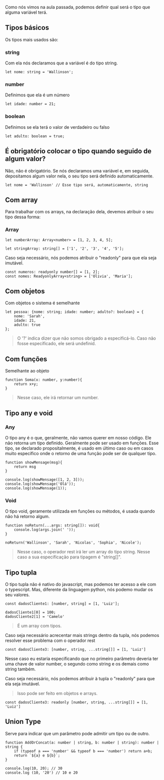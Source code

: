 Como nós vimos na aula passada, podemos definir qual será o tipo que alguma variável terá.

## Tipos básicos
Os tipos mais usados são:
### string
Com ela nós declaramos que a variável é do tipo string.
```
let nome: string = 'Wallinson';
```
### number
Definimos que ela é um número
```
let idade: number = 21;
```
### boolean
Definimos se ela terá o valor de verdadeiro ou falso
```
let adulto: boolean = true;
```

## É obrigatório colocar o tipo quando seguido de algum valor?
Não, não é obrigatório. Se nós declaramos uma variável e, em seguida, depositamos algum valor nela, o seu tipo será definido automaticamente.
```
let nome = 'Wallinson' // Esse tipo será, automaticamente, string
```

## Com array
Para trabalhar com os arrays, na declaração dela, devemos atribuir o seu tipo dessa forma:
### Array<tipo>
```
let numberArray: Array<number> = [1, 2, 3, 4, 5];
```
```
let stringArray: string[] = ['1', '2', '3', '4', '5'];
```

Caso seja necessário, nós podemos atribuir o "readonly" para que ela seja imutável.
```
const numeros: readyonly number[] = [1, 2];
const nomes: ReadyonlyArray<string> = ['Olivia', 'Maria'];
```

## Com objetos
Com objetos o sistema é semelhante
```
let pessoa: {nome: string; idade: number; adulto?: boolean} = {
    nome: 'Sarah',
    idade: 21,
    adulto: true
};
```
> O '?' indica dizer que não somos obrigado a especificá-lo. Caso não fosse especificado, ele será undefinid.

## Com funções
Semelhante ao objeto
```
function Soma(x: number, y:number){
    return x+y;
}
```
> Nesse caso, ele irá retornar um number.

## Tipo any e void
### Any
O tipo any é o que, geralmente, não vamos querer em nosso código. Ele não retorna um tipo definido. Geralmente pode ser usado em funções. Esse tipo, se declarado propositalmente, é usado em último caso ou em casos muito específico onde o retorno de uma função pode ser de qualquer tipo.
```
function showMensage(msg){
    return msg
}

console.log(showMensage([1, 2, 3]));
console.log(showMensage('Olá'));
console.log(showMensage(1));
```
### Void
O tipo void, geramente utilizada em funções ou métodos, é usada quando não há retorno algum.
```
function noReturn(...args: string[]): void{
    console.log(args.join(' '));
}

noReturn('Wallinson', 'Sarah', 'Nicolas', 'Sophia', 'Nicole');
```
> Nesse caso, o operador rest irá ler um array do tipo string. Nesse caso a sua especificação para tipagem é "string[]".

## Tipo tupla
O tipo tupla não é nativo do javascript, mas podemos ter acesso a ele com o typescript. Mas, diferente da linguagem python, nós podemo mudar os seu valores.
```
const dadosCliente1: [number, string] = [1, 'Luiz'];

dadosCliente1[0] = 100;
dadosCliente2[1] = 'Camelo'
```

> É um array com tipos.

Caso seja necessário acrecentar mais strings dentro da tupla, nós podemos resolver esse problema com o operador rest
```
const dadosCliente3: [number, string, ...string[]] = [1, 'Luiz']
```
Nesse caso eu estaria especificando que no primeiro parâmetro deveria ter uma chave de valor number, o segundo como string e os demais como string também.

Caso seja necessário, nós podemos atribuir à tupla o "readonly" para que ela seja imutável.
> Isso pode ser feito em objetos e arrays.
```
const dadosCliente3: readonly [number, string, ...string[]] = [1, 'Luiz']
```

## Union Type
Serve para indicar que um parâmetro pode admitir um tipo ou de outro.
```
function AddOrConcat(a: number | string, b: number | string): number | string {
    if (typeof a === 'number' && typeof b === 'number') return a+b;
    return `${a} e ${b}`;
}

console.log(10, 20); // 30
console.log (10, '20') // 10 e 20
```